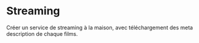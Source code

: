 # Streaming
Créer un service de streaming à la maison, avec téléchargement des meta description de chaque films.
